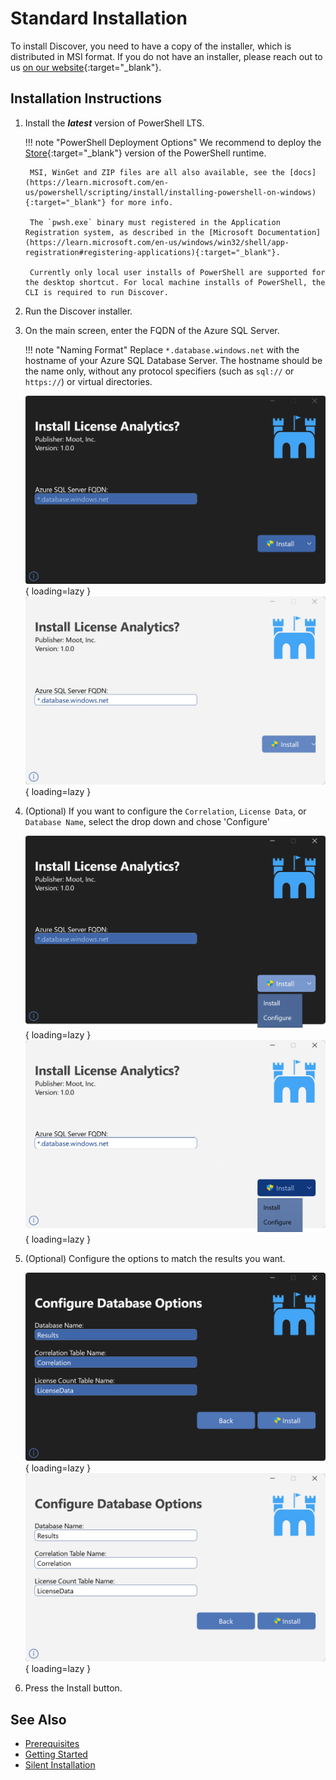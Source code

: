 # Standard Installation

To install Discover, you need to have a copy of the installer, which is distributed in MSI format.
If you do not have an installer, please reach out to us [on our website](https://shilab.com/contact/){:target="_blank"}.

## Installation Instructions

1. Install the ***latest*** version of PowerShell LTS.

    !!! note "PowerShell Deployment Options"
        We recommend to deploy the [Store](https://www.microsoft.com/store/apps/9MZ1SNWT0N5D){:target="_blank"} version of the PowerShell runtime.

        MSI, WinGet and ZIP files are all also available, see the [docs](https://learn.microsoft.com/en-us/powershell/scripting/install/installing-powershell-on-windows){:target="_blank"} for more info.

        The `pwsh.exe` binary must registered in the Application Registration system, as described in the [Microsoft Documentation](https://learn.microsoft.com/en-us/windows/win32/shell/app-registration#registering-applications){:target="_blank"}.

        Currently only local user installs of PowerShell are supported for the desktop shortcut. For local machine installs of PowerShell, the CLI is required to run Discover.

2. Run the Discover installer.

3. On the main screen, enter the FQDN of the Azure SQL Server.

    !!! note "Naming Format"
        Replace `*.database.windows.net` with the hostname of your Azure SQL Database Server. The hostname should be the name only, without any protocol specifiers (such as `sql://` or `https://`) or virtual directories.

    ![Screenshot of the installer's main screen.](../assets/images/screenshots/Installer-Dark.png#only-dark){ loading=lazy }
    ![Screenshot of the installer's main screen.](../assets/images/screenshots/Installer-Light.png#only-light){ loading=lazy }

4. (Optional) If you want to configure the `Correlation`, `License Data`, or `Database Name`, select the drop down and chose 'Configure'

    ![Screenshot of the installer's main screen with the dropdown menu visible.](../assets/images/screenshots/Dropdown-Dark.png#only-dark){ loading=lazy }
    ![Screenshot of the installer's main screen with the dropdown menu visible.](../assets/images/screenshots/Dropdown-Light.png#only-light){ loading=lazy }

5. (Optional) Configure the options to match the results you want.

    ![Screenshot of the installer's optional configuration screen.](../assets/images/screenshots/AdvancedConfig-Dark.png#only-dark){ loading=lazy }
    ![Screenshot of the installer's optional configuration screen.](../assets/images/screenshots/AdvancedConfig-Light.png#only-light){ loading=lazy }

6. Press the Install button.

## See Also

- [Prerequisites](0-Prerequisites.md)
- [Getting Started](../Getting-Started.md)
- [Silent Installation](Silent-Installation.md)
